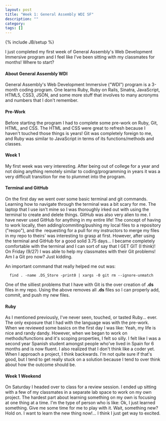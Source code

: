 ```yaml
---
layout: post
title: "Week 1: General Assembly WDI SF"
description: ""
category: 
tags: []
---
```

{% include JB/setup %}

I just completed my first week of General Assembly's Web Development Immersive program and I feel like I've been sitting with my classmates for months! Where to start?

#### About General Assembly WDI

General Assembly's Web Development Immersive ("WDI") program is a 3-month coding program. One learns Ruby, Ruby on Rails, Sinatra, JavaScript, HTML5, CSS3, JSON, and some more stuff that involves to many acronyms and numbers that I don't remember.

#### Pre-Work

Before starting the program I had to complete some pre-work on Ruby, Git, HTML, and CSS. The HTML and CSS were great to refresh because I haven't touched those things is years! Git was completely foreign to me, and Ruby was similar to JavaScript in terms of its functions/methods and classes.

#### Week 1

My first week was very interesting. After being out of college for a year and not doing anything remotely similar to coding/programming in years it was a very difficult transition for me to plummet into the program.

#### Terminal and GitHub
On the first day we went over some basic terminal and git commands. Learning how to navigate through the terminal was a bit scary for me. The laptop that I use isn't mine so I was thoroughly irked out with using the terminal to create and delete things. GitHub was also very alien to me. I have never used GitHub for anything in my entire life! The concept of having to work locally, then adding/commiting/pushing my local files to a repository ("reopo"), and the  requesting for a pull for my instructors to merge my files in my repo to theirs' was interesting to grasp at first. However, after using the terminal and GitHub for a good solid 3.75 days... I became completely comfortable with the terminal and I can sort of say that I GET GIT (I think)! On Friday (9/27) I was able to help my classmates with their Git problems! Am I a Git pro now? Just kidding.

An important command that really helped me out was: 

      find . -name .DS_Store -print0 | xargs -0 git rm --ignore-unmatch

One of the silliest problems that I have with Git is the over creation of **.ds** files in my repo. Using the above removes all **.ds** files so I can properly add, commit, and push my new files.

#### Ruby
As I mentioned previously, I've never seen, touched, or tasted Ruby... ever. The only exposure that I had with the language was with the pre-work. When we reviewed some basics on the first day I was like: Yeah, my life is nice and randy dandy. However, when we began to work on methods/functions and it's scoping properties, I felt so silly. I felt like I was a second year Spanish student amongst people who've lived in Spain for 6 months and is now fluent. I also realized that I don't think like a coder yet. When I approach a project, I think backwards. I'm not quite sure if that's good, but I tend to get really stuck on a solution because I tend to over think about how the outcome should be.

#### Week 1 Weekend
On Saturday I headed over to class for a review session. I ended up sitting with a few of my classmates in a separate lab space to work on my own project. The hardest part about learning something on my own is focusing at one thing at a time. I'm the type of person who is like: Ok, I just learned something. Give me some time for me to play with it. Wait, something new? Hold on. I want to learn the new thing now!... I think I just get way to excited.